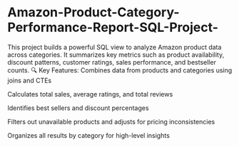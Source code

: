 # Amazon-Product-Category-Performance-Report-SQL-Project-
This project builds a powerful SQL view to analyze Amazon product data across categories. It summarizes key metrics such as product availability, discount patterns, customer ratings, sales performance, and bestseller counts.
🔍 Key Features:
Combines data from products and categories using joins and CTEs

Calculates total sales, average ratings, and total reviews

Identifies best sellers and discount percentages

Filters out unavailable products and adjusts for pricing inconsistencies

Organizes all results by category for high-level insights
